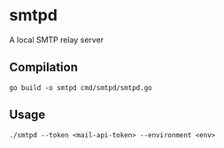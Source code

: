 # smtpd 

A local SMTP relay server

## Compilation

```console
go build -o smtpd cmd/smtpd/smtpd.go
```

## Usage

```console 
./smtpd --token <mail-api-token> --environment <env>
```